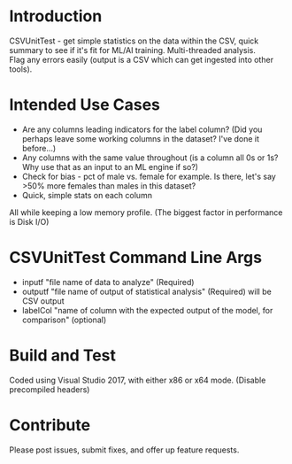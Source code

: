 # Introduction 
CSVUnitTest - get simple statistics on the data within the CSV, quick summary to see if it's fit for ML/AI training.
Multi-threaded analysis.   
Flag any errors easily (output is a CSV which can get ingested into other tools).  

# Intended Use Cases
- Are any columns leading indicators for the label column?  (Did you perhaps leave some working columns in the dataset?  I've done it before...)
- Any columns with the same value throughout (is a column all 0s or 1s?  Why use that as an input to an ML engine if so?)  
- Check for bias - pct of male vs. female for example.  Is there, let's say >50% more females than males in this dataset?
- Quick, simple stats on each column 

All while keeping a low memory profile.  (The biggest factor in performance is Disk I/O)


# CSVUnitTest Command Line Args
- inputf "file name of data to analyze" (Required)  
- outputf "file name of output of statistical analysis" (Required) will be CSV output  
- labelCol "name of column with the expected output of the model, for comparison" (optional)  
  
# Build and Test
Coded using Visual Studio 2017, with either x86 or x64 mode.  (Disable precompiled headers)

# Contribute
Please post issues, submit fixes, and offer up feature requests.